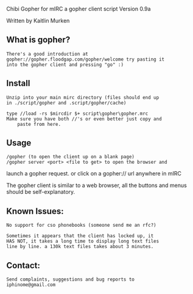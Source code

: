 Chibi Gopher for mIRC
a gopher client script
Version 0.9a

Written by Kaitlin Murken

What is gopher?
---------------

	There's a good introduction at 
	gopher://gopher.floodgap.com/gopher/welcome try pasting it
	into the gopher client and pressing "go" :)



Install 
-------
	Unzip into your main mirc directory (files should end up
	in ./script/gopher and .script/gopher/cache)

	type //load -rs $mircdir $+ script\gopher\gopher.mrc
	Make sure you have both //'s or even better just copy and
        paste from here.


Usage
-----
	/gopher (to open the client up on a blank page)
	/gopher server <port> <file to get> to open the browser and
 launch	a gopher request.
	or click on a gopher:// url anywhere in mIRC


The gopher client is similar to a web browser, all the buttons and
menus should be self-explanatory.

Known Issues:
-------------
	No support for cso phonebooks (someone send me an rfc?)

	Sometimes it appears that the client has locked up, it
	HAS NOT, it takes a long time to display long text files
	line by line. a 130k text files takes about 3 minutes.


Contact:
--------
	Send complaints, suggestions and bug reports to
	iphinome@gmail.com
